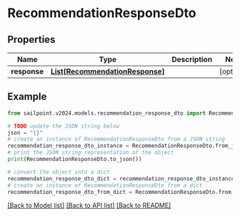 # RecommendationResponseDto


## Properties

Name | Type | Description | Notes
------------ | ------------- | ------------- | -------------
**response** | [**List[RecommendationResponse]**](RecommendationResponse.md) |  | [optional] 

## Example

```python
from sailpoint.v2024.models.recommendation_response_dto import RecommendationResponseDto

# TODO update the JSON string below
json = "{}"
# create an instance of RecommendationResponseDto from a JSON string
recommendation_response_dto_instance = RecommendationResponseDto.from_json(json)
# print the JSON string representation of the object
print(RecommendationResponseDto.to_json())

# convert the object into a dict
recommendation_response_dto_dict = recommendation_response_dto_instance.to_dict()
# create an instance of RecommendationResponseDto from a dict
recommendation_response_dto_from_dict = RecommendationResponseDto.from_dict(recommendation_response_dto_dict)
```
[[Back to Model list]](../README.md#documentation-for-models) [[Back to API list]](../README.md#documentation-for-api-endpoints) [[Back to README]](../README.md)


